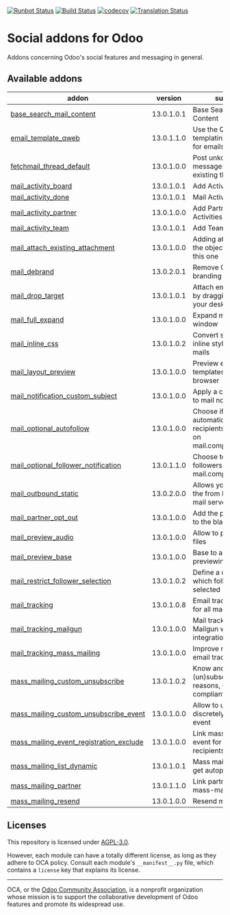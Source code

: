 [![Runbot Status](https://runbot.odoo-community.org/runbot/badge/flat/205/13.0.svg)](https://runbot.odoo-community.org/runbot/repo/github-com-oca-social-205)
[![Build Status](https://travis-ci.com/OCA/social.svg?branch=13.0)](https://travis-ci.com/OCA/social)
[![codecov](https://codecov.io/gh/OCA/social/branch/13.0/graph/badge.svg)](https://codecov.io/gh/OCA/social)
[![Translation Status](https://translation.odoo-community.org/widgets/social-13-0/-/svg-badge.svg)](https://translation.odoo-community.org/engage/social-13-0/?utm_source=widget)

<!-- /!\ do not modify above this line -->

# Social addons for Odoo

Addons concerning Odoo's social features and messaging in general.

<!-- /!\ do not modify below this line -->

<!-- prettier-ignore-start -->

[//]: # (addons)

Available addons
----------------
addon | version | summary
--- | --- | ---
[base_search_mail_content](base_search_mail_content/) | 13.0.1.0.1 | Base Search Mail Content
[email_template_qweb](email_template_qweb/) | 13.0.1.1.0 | Use the QWeb templating mechanism for emails
[fetchmail_thread_default](fetchmail_thread_default/) | 13.0.1.0.0 | Post unkonwn messages to an existing thread
[mail_activity_board](mail_activity_board/) | 13.0.1.0.1 | Add Activity Boards
[mail_activity_done](mail_activity_done/) | 13.0.1.0.1 | Mail Activity Done
[mail_activity_partner](mail_activity_partner/) | 13.0.1.0.0 | Add Partner to Activities
[mail_activity_team](mail_activity_team/) | 13.0.1.0.1 | Add Teams to Activities
[mail_attach_existing_attachment](mail_attach_existing_attachment/) | 13.0.1.0.0 | Adding attachment on the object by sending this one
[mail_debrand](mail_debrand/) | 13.0.2.0.1 | Remove Odoo branding in sent emails
[mail_drop_target](mail_drop_target/) | 13.0.1.0.1 | Attach emails to Odoo by dragging them from your desktop
[mail_full_expand](mail_full_expand/) | 13.0.1.0.0 | Expand mail in a big window
[mail_inline_css](mail_inline_css/) | 13.0.1.0.2 | Convert style tags in inline style in your mails
[mail_layout_preview](mail_layout_preview/) | 13.0.1.0.0 | Preview email templates in the browser
[mail_notification_custom_subject](mail_notification_custom_subject/) | 13.0.1.0.0 | Apply a custom subject to mail notifications
[mail_optional_autofollow](mail_optional_autofollow/) | 13.0.1.0.0 | Choose if you want to automatically add new recipients as followers on mail.compose.message
[mail_optional_follower_notification](mail_optional_follower_notification/) | 13.0.1.1.0 | Choose to notify followers on mail.compose.message
[mail_outbound_static](mail_outbound_static/) | 13.0.2.0.0 | Allows you to configure the from header for a mail server.
[mail_partner_opt_out](mail_partner_opt_out/) | 13.0.1.0.0 | Add the partner's email to the blackmailed list
[mail_preview_audio](mail_preview_audio/) | 13.0.1.0.0 | Allow to preview audio files
[mail_preview_base](mail_preview_base/) | 13.0.1.0.0 | Base to add more previewing options
[mail_restrict_follower_selection](mail_restrict_follower_selection/) | 13.0.1.0.2 | Define a domain from which followers can be selected
[mail_tracking](mail_tracking/) | 13.0.1.0.8 | Email tracking system for all mails sent
[mail_tracking_mailgun](mail_tracking_mailgun/) | 13.0.1.0.0 | Mail tracking and Mailgun webhooks integration
[mail_tracking_mass_mailing](mail_tracking_mass_mailing/) | 13.0.1.0.0 | Improve mass mailing email tracking
[mass_mailing_custom_unsubscribe](mass_mailing_custom_unsubscribe/) | 13.0.1.0.2 | Know and track (un)subscription reasons, GDPR compliant
[mass_mailing_custom_unsubscribe_event](mass_mailing_custom_unsubscribe_event/) | 13.0.1.0.0 | Allow to unsubscribe discretely from an event
[mass_mailing_event_registration_exclude](mass_mailing_event_registration_exclude/) | 13.0.1.0.0 | Link mass mailing with event for excluding recipients
[mass_mailing_list_dynamic](mass_mailing_list_dynamic/) | 13.0.1.0.1 | Mass mailing lists that get autopopulated
[mass_mailing_partner](mass_mailing_partner/) | 13.0.1.1.0 | Link partners with mass-mailing
[mass_mailing_resend](mass_mailing_resend/) | 13.0.1.0.0 | Resend mass mailings

[//]: # (end addons)

<!-- prettier-ignore-end -->

## Licenses

This repository is licensed under [AGPL-3.0](LICENSE).

However, each module can have a totally different license, as long as they adhere to OCA
policy. Consult each module's `__manifest__.py` file, which contains a `license` key
that explains its license.

----

OCA, or the [Odoo Community Association](http://odoo-community.org/), is a nonprofit
organization whose mission is to support the collaborative development of Odoo features
and promote its widespread use.
